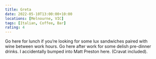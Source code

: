 ```yaml
---
title: Greta
date: 2022-05-10T13:00:00+10:00
locations: [Melnourne, VIC]
tags: [Italian, Coffee, Bar]
rating: 4
---
```


Go here for lunch if you’re looking for some lux sandwiches paired with wine between work hours. Go here after work for some delish pre-dinner drinks. I accidentally bumped into Matt Preston here. (Cravat included).
